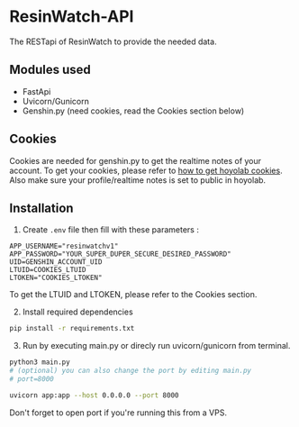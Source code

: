 # ResinWatch-API
The RESTapi of ResinWatch to provide the needed data.

## Modules used
- FastApi
- Uvicorn/Gunicorn
- Genshin.py (need cookies, read the Cookies section below)

## Cookies
Cookies are needed for genshin.py to get the realtime notes of your account.
To get your cookies, please refer to [how to get hoyolab cookies](https://thesadru.github.io/genshin.py/authentication/). Also make sure your profile/realtime notes is set to public in hoyolab.

## Installation
1. Create `.env` file then fill with these parameters : 
```env
APP_USERNAME="resinwatchv1"
APP_PASSWORD="YOUR_SUPER_DUPER_SECURE_DESIRED_PASSWORD"
UID=GENSHIN_ACCOUNT_UID
LTUID=COOKIES_LTUID
LTOKEN="COOKIES_LTOKEN"
```
To get the LTUID and LTOKEN, please refer to the Cookies section.

2. Install required dependencies
```bash
pip install -r requirements.txt
```
3. Run by executing main.py or direcly run uvicorn/gunicorn from terminal.
```bash
python3 main.py
# (optional) you can also change the port by editing main.py
# port=8000
```
```bash
uvicorn app:app --host 0.0.0.0 --port 8000
```
Don't forget to open port if you're running this from a VPS.

## 